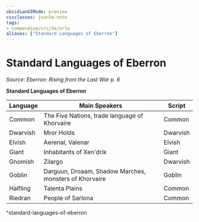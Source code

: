 ```yaml
---
obsidianUIMode: preview
cssclasses: json5e-note
tags:
- compendium/src/5e/erlw
aliases: ["Standard Languages of Eberron"]
---
```

# Standard Languages of Eberron
*Source: Eberron: Rising from the Last War p. 6* 

**Standard Languages of Eberron**

| Language | Main Speakers | Script |
|----------|---------------|--------|
| Common | The Five Nations, trade language of Khorvaire | Common |
| Dwarvish | Mror Holds | Dwarvish |
| Elvish | Aerenal, Valenar | Elvish |
| Giant | Inhabitants of Xen'drik | Giant |
| Gnomish | Zilargo | Dwarvish |
| Goblin | Darguun, Droaam, Shadow Marches, monsters of Khorvaire | Goblin |
| Halfling | Talenta Plains | Common |
| Riedran | People of Sarlona | Common |
^standard-languages-of-eberron